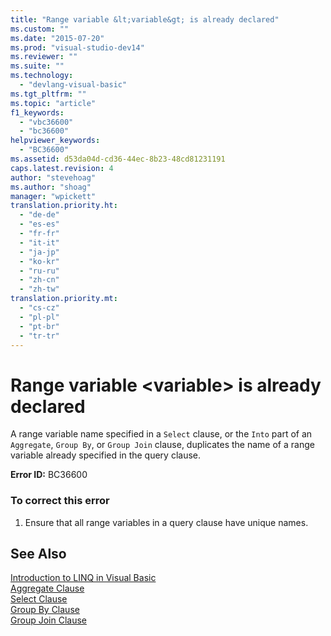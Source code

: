 ```yaml
---
title: "Range variable &lt;variable&gt; is already declared"
ms.custom: ""
ms.date: "2015-07-20"
ms.prod: "visual-studio-dev14"
ms.reviewer: ""
ms.suite: ""
ms.technology: 
  - "devlang-visual-basic"
ms.tgt_pltfrm: ""
ms.topic: "article"
f1_keywords: 
  - "vbc36600"
  - "bc36600"
helpviewer_keywords: 
  - "BC36600"
ms.assetid: d53da04d-cd36-44ec-8b23-48cd81231191
caps.latest.revision: 4
author: "stevehoag"
ms.author: "shoag"
manager: "wpickett"
translation.priority.ht: 
  - "de-de"
  - "es-es"
  - "fr-fr"
  - "it-it"
  - "ja-jp"
  - "ko-kr"
  - "ru-ru"
  - "zh-cn"
  - "zh-tw"
translation.priority.mt: 
  - "cs-cz"
  - "pl-pl"
  - "pt-br"
  - "tr-tr"
---
```

# Range variable &lt;variable&gt; is already declared
A range variable name specified in a `Select` clause, or the `Into` part of an `Aggregate`, `Group By`, or `Group Join` clause, duplicates the name of a range variable already specified in the query clause.  
  
 **Error ID:** BC36600  
  
### To correct this error  
  
1.  Ensure that all range variables in a query clause have unique names.  
  
## See Also  
 [Introduction to LINQ in Visual Basic](../../visual-basic\programming-guide\language-features\linq/introduction-to-linq.md)   
 [Aggregate Clause](../../visual-basic\language-reference\queries/aggregate-clause.md)   
 [Select Clause](../../visual-basic\language-reference\queries/select-clause.md)   
 [Group By Clause](../../visual-basic\language-reference\queries/group-by-clause.md)   
 [Group Join Clause](../../visual-basic\language-reference\queries/group-join-clause.md)